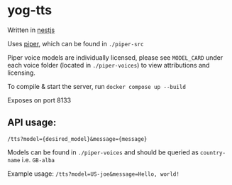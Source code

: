 # yog-tts

Written in [nestjs](https://github.com/nestjs/nest)

Uses [piper](https://github.com/rhasspy/piper), which can be found in `./piper-src`

Piper voice models are individually licensed, please see `MODEL_CARD` under each voice folder (located in `./piper-voices`) to view attributions and licensing.

To compile & start the server, run `docker compose up --build`

Exposes on port 8133

## API usage:

`/tts?model={desired_model}&message={message}`

Models can be found in `./piper-voices` and should be queried as `country-name` i.e. `GB-alba`

Example usage: `/tts?model=US-joe&message=Hello, world!`
